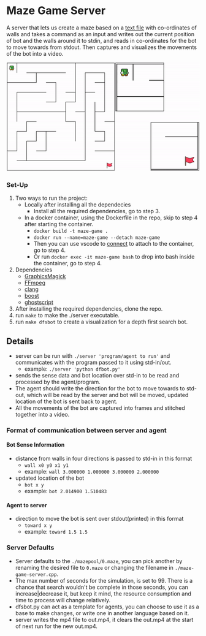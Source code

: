 # Maze Game Server
A server that lets us create a maze based on a [text file](./mazepool/0.maze) with co-ordinates of walls and takes a command as an input and writes out the current position of bot and the walls around it to stdin, and reads in co-ordinates for the bot to move towards from stdout. Then captures and visualizes the movements of the bot into a video.


![](maze.gif)

### Set-Up
1. Two ways to run the project:
   * Locally after installing all the dependecies
     * Install all the required dependencies, go to step 3.
   * In a docker container, using the Dockerfile in the repo, skip to step 4 after starting the container.
     * `docker build -t maze-game .`
     * `docker run --name=maze-game --detach maze-game`
     * Then you can use vscode to [connect](https://code.visualstudio.com/docs/devcontainers/containers) to attach to the container, go to step 4.
     * Or run `docker exec -it maze-game bash` to drop into bash inside the container, go to step 4.
2. Dependencies
   * [GraphicsMagick](www.graphicsmagick.org)
   * [FFmpeg](https://ffmpeg.org/)
   * [clang](https://clang.llvm.org/)
   * [boost](https://www.boost.org/)
   * [ghostscript](https://www.ghostscript.com/)
3. After installing the required dependencies, clone the repo.
4. run `make` to make the ./server executable.
5. run `make dfsbot` to create a visualization for a depth first search bot.

## Details
-  server can be run with `./server 'program/agent to run'` and communicates with the program passed to it using std-in/out.
   * example: `./server 'python dfbot.py'`
-  sends the sense data and bot location over std-in to be read and processed by the agent/program.
-  The agent should write the direction for the bot to move towards to std-out, which will be read by the server and bot will be moved, updated location of the bot is sent back to agent.
-  All the movements of the bot are captured into frames and stitched together into a video.

### Format of communication between server and agent
#### Bot Sense Information
- distance from walls in four directions is passed to std-in in this format
  - `wall x0 y0 x1 y1`
  - example: `wall 3.000000 1.000000 3.000000 2.000000`
- updated location of the bot
  - `bot x y`
  - example: `bot 2.014900 1.510483`
#### Agent to server
- direction to move the bot is sent over stdout(printed) in this format
  - `toward x y`
  - example: `toward 1.5 1.5`
### Server Defaults
- Server defaults to the `./mazepool/0.maze`, you can pick another by renaming the desired file to `0.maze` or changing the filename in `./maze-game-server.cpp`.
- The max number of seconds for the simulation, is set to 99. There is a chance that search wouldn't be complete in those seconds, you can increase|decrease it, but keep it mind, the resource consumption and time to process will change relatively.
- dfsbot.py can act as a template for agents, you can choose to use it as a base to make changes, or write one in another language based on it.
- server writes the mp4 file to out.mp4, it clears the out.mp4 at the start of next run for the new out.mp4.